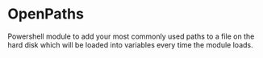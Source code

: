 # OpenPaths
Powershell module to add your most commonly used paths to a file on the hard disk which will be loaded into variables every time the module loads.
